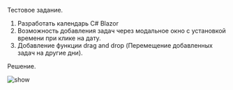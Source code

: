 Тестовое задание.
1) Разработать календарь С# Blazor
2) Возможность добавления задач через модальное окно с установкой времени при клике на дату.
3) Добавление функции drag and drop (Перемещение добавленных задач на другие дни).

Решение.

![show](./.presentation/Presentation.gif)
